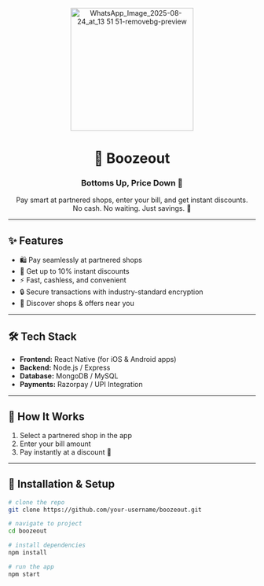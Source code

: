 <p align="center">
  <img width="250" height="250" alt="WhatsApp_Image_2025-08-24_at_13 51 51-removebg-preview" src="https://github.com/user-attachments/assets/de7c6b06-9341-46aa-b658-65df186349d7"/>
</p>

<h1 align="center">🍻 Boozeout</h1>
<h3 align="center">Bottoms Up, Price Down 💸</h3>

<p align="center">
  Pay smart at partnered shops, enter your bill, and get instant discounts.<br/>
  No cash. No waiting. Just savings. 🚀
</p>

---

## ✨ Features
- 🛍️ Pay seamlessly at partnered shops  
- 💸 Get up to 10% instant discounts  
- ⚡ Fast, cashless, and convenient  
- 🔒 Secure transactions with industry-standard encryption  
- 📍 Discover shops & offers near you  

---

## 🛠️ Tech Stack
- **Frontend:** React Native (for iOS & Android apps)  
- **Backend:** Node.js / Express  
- **Database:** MongoDB / MySQL  
- **Payments:** Razorpay / UPI Integration  

---

## 📲 How It Works
1. Select a partnered shop in the app  
2. Enter your bill amount  
3. Pay instantly at a discount 🎉  

---

## 🚀 Installation & Setup
```bash
# clone the repo
git clone https://github.com/your-username/boozeout.git

# navigate to project
cd boozeout

# install dependencies
npm install

# run the app
npm start
